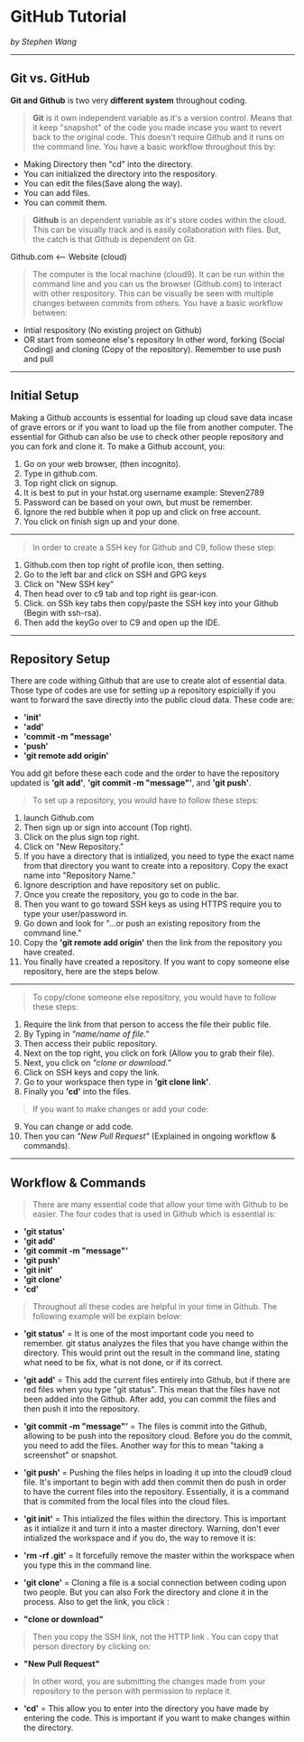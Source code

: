 # GitHub Tutorial

_by Stephen Wang_

---
## Git vs. GitHub

**Git and Github** is two very **different system** throughout coding. 

>**Git** is it own independent variable as it's a version control. Means that it keep "snapshot" of the code you made incase you want to revert back to the original code. This doesn't require Github and it runs on the command line. You have a basic workflow throughout this by:

* Making Directory then "cd" into the directory.
* You can initialized the directory into the respository.
* You can edit the files(Save along the way).
* You can add files.
* You can commit them.

>**Github** is an dependent variable as it's store codes within the cloud. This can be visually track and is easily collaboration with files. But, the catch is that Github is dependent on Git.

Github.com <-- Website (cloud)  
 
>The computer is the local machine (cloud9). It can be run within the command line and you can us the browser (Github.com) to interact with other respository. This can be visually be seen with multiple changes between commits from others. You have a basic workflow between: 

* Intial respository (No existing project on Github)
* OR start from someone else's repository
In other word, forking (Social Coding) and cloning (Copy of the repository). Remember to use push and pull

---
## Initial Setup

Making a Github accounts is essential for loading up cloud save data incase of grave errors or if you want to load up the file from another computer. The essential for Github can also be use to check other people repository and you can fork and clone it. To make a Github account, you:

1. Go on your web browser, (then incognito).
2. Type in github.com.
3. Top right click on signup.
4. It is best to put in your hstat.org username example:
Steven2789
5. Password can be based on your own, but must be remember.
6. Ignore the red bubble when it pop up and click on free account.
7. You click on finish sign up and your done.

---

>In order to create a SSH key for Github and C9, follow these step:

1. Github.com then top right of profile icon, then setting.
2. Go to the left bar and click on SSH and GPG keys
3. Click on "New SSH key"
4. Then head over to c9 tab and top right iis gear-icon.
5. Click. on SSh key tabs then copy/paste the SSH key into your Github (Begin with ssh-rsa).
6. Then add the keyGo over to C9 and open up the IDE.

---
## Repository Setup

There are code withing Github that are use to create alot of essential data. Those type of codes are use for setting up a repository espicially if you want to forward the save directly into the public cloud data. These code are:

* **'init'**
* **'add'**
* **'commit -m "message'**
* **'push'**
* **'git remote add origin'**

You add git before these each code and the order to have the repository updated is **'git add'**, **'git commit -m "message"'**, and **'git push'**.

>To set up a repository, you would have to follow these steps:

1. launch Github.com
2. Then sign up or sign into account (Top right).
3. Click on the plus sign top right.
4. Click on "New Repository."
5. If you have a directory that is intialized, you need to type the exact name from that directory you want to create into a repository. Copy the exact name into "Repository Name."
6. Ignore description and have repository set on public.
7. Once you create the repository, you go to code in the bar.
8. Then you want to go toward SSH keys as using HTTPS require you to type your user/password in.
9. Go down and look for "…or push an existing repository from the command line."
10. Copy the **'git remote add origin'** then the link from the repository you have created.
11. You finally have created a repository. If you want to copy someone else repository, here are the steps below.

---

>To copy/clone someone else repository, you would have to follow these steps:

1. Require the link from that person to access the file their public file.
2. By Typing in _"name/name of file."_
3. Then access their public repository.
4. Next on the top right, you click on fork (Allow you to grab their file).
5. Next, you click on _"clone or download."_
6. Click on SSH keys and copy the link.
7. Go to your workspace then type in **'git clone link'**.
8. Finally you **'cd'** into the files. 

>If you want to make changes or add your code:

9. You can change or add code.
10. Then you can _"New Pull Request"_ (Explained in ongoing workflow & commands).


---
## Workflow & Commands

>There are many essential code that allow your time with Github to be easier. The four codes that is used in Github which is essential is:

* **'git status'**
* **'git add'**
* **'git commit -m "message"'**
* **'git push'**
* **'git init'**
* **'git clone'**
* **'cd'**

>Throughout all these codes are helpful in your time in Github. The following example will be explain below:

* **'git status'** = It is one of the most important code you need to remember. git status analyzes the files that you have change within the directory. This would print out the result in the command line, stating what need to be fix, what is not done, or if its correct.

* **'git add'** = This add the current files entirely into Github, but if there are red files when you type "git status". This mean that the files have not been added into the Github. After add, you can commit the files and then push it into the repository. 

* **'git commit -m "message"'** = The files is commit into the Github, allowing to be push into the repository cloud. Before you do the commit, you need to add the files. Another way for this to mean "taking a screenshot" or snapshot.

* **'git push'** = Pushing the files helps in loading it up into the cloud9 cloud file. It's important to begin with add then commit then do push in order to have the current files into the repository. Essentially, it is a command that is commited from the local files into the cloud files.

* **'git init'** = This intialized the files within the directory. This is important as it intialize it and turn it into a master directory. Warning, don't ever intialized the workspace and if you do, the way to remove it is:

* **'rm -rf .git'** = It forcefully remove the master within the workspace when you type this in the command line.

* **'git clone'** = Cloning a file is a social connection between coding upon two people. But you can also Fork the directory and clone it in the process. Also to get the link, you click :

* **"clone or download"** 

>Then you copy the SSH link, not the HTTP link . You can copy that person directory by clicking on:

* **"New Pull Request"**

>In other word, you are submitting the changes made from your repository to the person with permission to replace it.

* **'cd'** = This allow you to enter into the directory you have made by entering the code. This is important if you want to make changes within the directory.